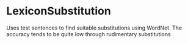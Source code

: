 # LexiconSubstitution

Uses test sentences to find suitable substitutions using WordNet. 
The accuracy tends to be quite low through rudimentary substitutions
